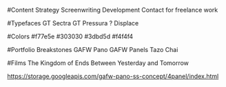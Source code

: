 #Content Strategy
	Screenwriting
	Development
	Contact for freelance work


#Typefaces
	GT Sectra
	GT Pressura
	? Displace

#Colors
	#f77e5e
	#303030
	#3dbd5d
	#f4f4f4


#Portfolio
	Breakstones
	GAFW Pano
	GAFW Panels
	Tazo Chai

#Films
	The Kingdom of Ends
	Between Yesterday and Tomorrow
<!-- 	Untitled Feast	 -->

https://storage.googleapis.com/gafw-pano-ss-concept/4panel/index.html